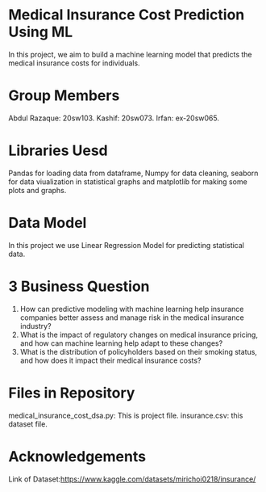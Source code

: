 # Medical Insurance Cost Prediction Using ML
In this project, we aim to build a machine learning model that predicts the medical insurance costs for individuals. 

# Group Members
Abdul Razaque: 20sw103.
Kashif:        20sw073.
Irfan:         ex-20sw065.

# Libraries Uesd
Pandas for loading data from dataframe, Numpy for data cleaning, seaborn for data viualization in statistical graphs and matplotlib for making some plots and graphs.

# Data Model
In this project we use Linear Regression Model for predicting statistical data.

# 3 Business Question
1. How can predictive modeling with machine learning help insurance companies better assess and manage risk in the medical insurance industry?
2. What is the impact of regulatory changes on medical insurance pricing, and how can machine learning help adapt to these changes?
3. What is the distribution of policyholders based on their smoking status, and how does it impact their medical insurance costs?

# Files in Repository
medical_insurance_cost_dsa.py: This is project file.
insurance.csv: this dataset file.

# Acknowledgements
Link of Dataset:https://www.kaggle.com/datasets/mirichoi0218/insurance/

